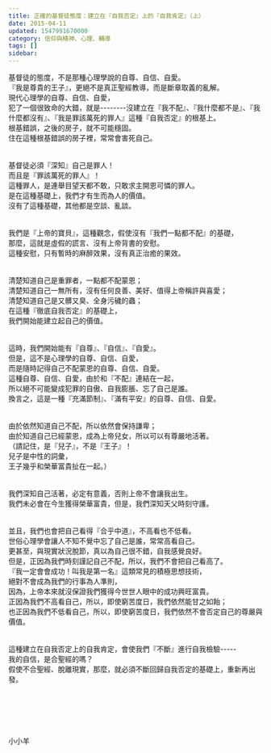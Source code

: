 ```yaml
---
title: 正確的基督徒態度：建立在『自我否定』上的『自我肯定』（上）
date: 2015-04-11
updated: 1547991670000
category: 信仰與精神、心理、輔導
tags: []
sidebar: 
---
```


<p>基督徒的態度，不是那種心理學說的自尊、自信、自愛。<br/>『我是尊貴的王子』，更絕不是真正聖經教導，而是斷章取義的亂解。<br/><!--more-->現代心理學的自尊、自信、自愛，<br/>犯了一個很致命的大錯，就是--------沒建立在『我不配』、『我什麼都不是』、『我什麼都沒有』、『我是罪該萬死的罪人』這種『自我否定』的根基上。<br/>根基錯誤，之後的房子，就不可能穩固。<br/>住在這種根基錯誤的房子裡，常常會害死自己。<br/><br/><br/>基督徒必須『深知』自己是罪人！<br/>而且是『罪該萬死的罪人』！<br/>這種罪人，是連舉目望天都不敢，只敢求主開恩可憐的罪人。<br/>是在這種基礎上，我們才有生而為人的價值。<br/>沒有了這種基礎，其他都是空談、亂談。<br/><br/><br/>我們是『上帝的寶貝』，這種觀念，假使沒有『我們一點都不配』的基礎，<br/>那麼，這就是虛假的謊言、沒有上帝背書的安慰。<br/>這種安慰，只有暫時的麻醉效果，沒有真正治癒的果效。<br/><br/><br/>清楚知道自己是重罪者，一點都不配蒙恩；<br/>清楚知道自己一無所有，沒有任何良善、美好、值得上帝稱許與喜愛；<br/>清楚知道自己是又髒又臭、全身污穢的蟲；<br/>在這種『徹底自我否定』的基礎上，<br/>我們開始能建立起自己的價值。<br/><br/><br/>這時，我們開始能有『自尊』、『自信』、『自愛』。<br/>但是，這不是心理學的自尊、自信、自愛，<br/>而是隨時記得自己不配蒙恩的自尊、自信、自愛。<br/>這種自尊、自信、自愛，由於和『不配』連結在一起，<br/>所以絕不可能變成犯罪的自傲、自我膨脹、忘了自己是誰。<br/>換言之，這是一種『充滿節制』、『滿有平安』的自尊、自信、自愛。<br/><br/><br/>由於依然知道自己不配，所以依然會保持謙卑；<br/>由於知道自己已經蒙恩，成為上帝兒女，所以可以有尊嚴地活著。<br/>（請記住，是『兒子』，不是『王子』！<br/>兒子是中性的詞彙，<br/>王子幾乎和榮華富貴扯在一起。）<br/><br/><br/>我們深知自己活著，必定有意義，否則上帝不會讓我出生。<br/>我們未必會在今生獲得榮華富貴，但是，我們深知天父時刻守護。<br/><br/><br/>並且，我們也會把自己看得『合乎中道』，不高看也不低看。<br/>世俗心理學會讓人不知不覺中忘了自己是誰，常常高看自己。<br/>更甚至，與現實狀況脫節，真以為自己很不錯，自我感覺良好。<br/>但是，正因為我們時刻謹記自己不配，所以，我們不會把自己看高了。<br/>『我一定會會成功！叫我是第一名』這類常見的積極思想技術，<br/>絕對不會成為我們的行事為人準則，<br/>因為，上帝本來就沒保證我們獲得今世世人眼中的成功興旺富貴。<br/>正因為我們不高看自己，所以，即使窮苦度日，我們依然能甘之如飴；<br/>也正因為我們不低看自己，所以，即使窮苦度日，我們依然不會否定自己的尊嚴與價值。<br/><br/><br/>這種建立在自我否定上的自我肯定，會使我們『不斷』進行自我檢驗-----<br/>我的自信，是合聖經的嗎？<br/>假使不合聖經、脫離現實，那麼，就必須不斷回歸自我否定的基礎上，重新再出發。<br/><br/><br/><br/><br/><br/><br/>小小羊<br/><br/><br/><br/><br/>
</p>